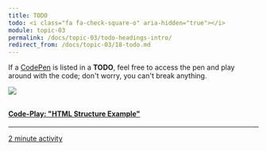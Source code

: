 ```yaml
---
title: TODO
todo: <i class="fa fa-check-square-o" aria-hidden="true"></i>
module: topic-03
permalink: /docs/topic-03/todo-headings-intro/
redirect_from: /docs/topic-03/18-todo.md
---
```


If a [CodePen](https://codepen.io/) is listed in a <i class="fa fa-check-square-o" aria-hidden="true"></i> **TODO**, feel free to access the pen and play around with the code; don't worry, you can't break anything.

<div class="row text-center">
  <div class="col-lg-4">
      <div class="bs-component">
        <div class="list-group">
            <a href="https://codepen.io/Media-Ed-Online/pen/NvmWQv" target="_blank" class="list-group-item">
              <img src="../img/hw-icon-codepen.png" style="max-height: 100px; margin: auto; margin-bottom: 10px;" />
                <h4 class="list-group-item-heading">Code-Play: "HTML Structure Example"</h4>
                <hr>
                <p class="list-group-item-text"><i class="fa fa-clock-o" aria-hidden="true"></i> 2 minute activity</p>
            </a>
          </div>
      </div>
  </div>
</div>
